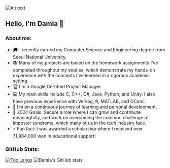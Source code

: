 <!--
**megamiii/megamiii** is a ✨ _special_ ✨ repository because its `README.md` (this file) appears on your GitHub profile.

Here are some ideas to get you started:

- 🔭 I’m currently working on ...
- 🌱 I’m currently learning ...
- 👯 I’m looking to collaborate on ...
- 🤔 I’m looking for help with ...
- 💬 Ask me about ...
- 📫 How to reach me: ...
- 😄 Pronouns: ...
- ⚡ Fun fact: ...
-->

![Alt text](https://drive.google.com/uc?id=1p9DI2XFm2K52lek3DQpuAG0xIdpU1FNm)

## Hello, I'm Damla 👋

### About me:
- 🎓 I recently earned my Computer Science and Engineering degree from Seoul National University.
- 📚 Many of my projects are based on the homework assignments I've completed throughout my studies, which demonstrate my hands-on experience with the concepts I've learned in a rigorous academic setting.
- 🏆 I'm a Google Certified Project Manager.
- 💻 My main skills include C, C++, C#, Java, Python, and Unity. I also have previous experience with Verilog, R, MATLAB, and OCaml.
- 🌱 I’m on a continuous journey of learning and personal development.
- 🥅 2024 Goals: Secure a role where I can grow and contribute meaningfully, and work on overcoming the common challenge of imposter syndrome, which many of us in the tech industry face.
- ⚡ Fun fact: I was awarded a scholarship where I received over 71,984,000 won in educational support!

### GitHub Stats:
[![Top Langs](https://github-readme-stats.vercel.app/api/top-langs/?username=megamiii&hide=jupyter%20notebook&langs_count=8&theme=nightowl&layout=compact)](https://github.com/megamiii/github-readme-stats)
![Damla's GitHub stats](https://github-readme-stats.vercel.app/api?username=megamiii&show_icons=true&theme=tokyonight&rank_icon=github)
<!-- You can use the &exclude_repo=repo1,repo2 parameter to exclude individual repositories. -->
<!-- Example: ![Top Langs](https://github-readme-stats.vercel.app/api/top-langs/?username=anuraghazra&exclude_repo=github-readme-stats,anuraghazra.github.io) -->
<!-- You can use &hide=language1,language2 parameter to hide individual languages. -->
<!-- Example: ![Top Langs](https://github-readme-stats.vercel.app/api/top-langs/?username=anuraghazra&hide=javascript,html) -->
<!-- You can use the &langs_count= option to increase or decrease the number of languages shown on the card. Valid values are integers between 1 and 20 (inclusive). By default it was set to 5 for normal & donut and 6 for other layouts. -->
<!-- Example: ![Top Langs](https://github-readme-stats.vercel.app/api/top-langs/?username=anuraghazra&langs_count=8)-->
<!-- Use &theme=THEME_NAME parameter to change themes -->
<!-- Find inbuilt themes here: https://github.com/anuraghazra/github-readme-stats/blob/master/themes/README.md -->

<!-- LINKS & IMAGES - Replace 'yourusername' with your GitHub username and add the URLs to your projects or profiles -->
<!-- Shields are created using https://shields.io/ -->

[linkedin-shield]: https://img.shields.io/badge/LinkedIn-0077B5?style=for-the-badge&logo=linkedin&logoColor=white
[linkedin-url]: https://linkedin.com/in/yourusername

[c-shield]: https://img.shields.io/badge/C-00599C?style=for-the-badge&logo=c&logoColor=white
[c-url]: # (Add your link for C projects)
[cpp-shield]: https://img.shields.io/badge/C++-00599C?style=for-the-badge&logo=c%2B%2B&logoColor=white
[cpp-url]: # (Add your link for C++ projects)
[cs-shield]: https://img.shields.io/badge/C%23-239120?style=for-the-badge&logo=c-sharp&logoColor=white
[cs-url]: # (Add your link for C# projects)
[java-shield]: https://img.shields.io/badge/Java-ED8B00?style=for-the-badge&logo=java&logoColor=white
[java-url]: # (Add your link for Java projects)
[python-shield]: https://img.shields.io/badge/Python-3776AB?style=for-the-badge&logo=python&logoColor=white
[python-url]: # (Add your link for Python projects)
[unity-shield]: https://img.shields.io/badge/Unity-000000?style=for-the-badge&logo=unity&logoColor=white
[unity-url]: # (Add your link for Unity projects)
